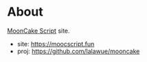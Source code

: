 
# About

[MoonCake Script](https://github.com/lalawue/mooncake) site.

- site: https://moocscript.fun
- proj: https://github.com/lalawue/mooncake
